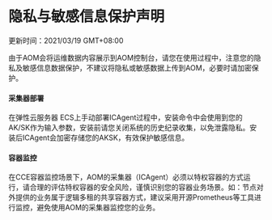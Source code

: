# 隐私与敏感信息保护声明

更新时间：2021/03/19 GMT+08:00

由于AOM会将运维数据内容展示到AOM控制台，请您在使用过程中，注意您的隐私及敏感信息数据保护，不建议将隐私或敏感数据上传到AOM，必要时请加密保护。

#### 采集器部署

在弹性云服务器 ECS上手动部署ICAgent过程中，安装命令中会使用到您的AK/SK作为输入参数，安装前请您关闭系统的历史纪录收集，以免泄露隐私。安装后ICAgent会加密存储您的AKSK，有效保护敏感信息。

#### 容器监控

在CCE容器监控场景下，AOM的采集器（ICAgent）必须以特权容器的方式运行，请合理的评估特权容器的安全风险，谨慎识别您的容器业务场景。如：节点对外提供的业务属于逻辑多租的共享容器方式，建议采用开源Prometheus等工具进行监控，避免使用AOM的采集器监控您的业务。